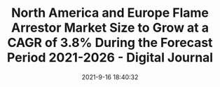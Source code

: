 ---
"title": "North America and Europe Flame Arrestor Market Size to Grow at a CAGR of 3.8% During the Forecast Period 2021-2026 - Digital Journal"
"date": "2021-9-16 18:40:32"
"feed_name": "GOOGLENEWSINDUSTRIAL"
"feed_website": "https://news.google.com/search?q=industrial%2Bincident&hl=en-US&gl=US&ceid=US:en"
"feed_rss": "https://news.google.com/rss/search?q=industrial%2Bincident&hl=en-US&gl=US&ceid=US:en"
"link": "https://www.digitaljournal.com/pr/north-america-and-europe-flame-arrestor-market-size-to-grow-at-a-cagr-of-3-8-during-the-forecast-period-2021-2026"
"file": "_posts/2021-1-1-2f5795be16fcfe85e23128e5bf1c687b0de126be.md"
"accident": "0"
"drilling": "0"
"dead": "0"
"injured": "0"
---